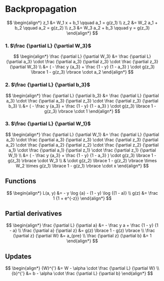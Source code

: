 # Backpropagation

$$
\begin{align*}
z_1 &= W_1 x + b_1 \qquad a_1 = g(z_1)
\\
z_2 &= W_2 a_1 + b_2 \qquad a_2 = g(z_2)
\\
z_3 &= W_3 a_2 + b_3 \qquad y = g(z_3)
\end{align*}
$$


### 1. $\frac {\partial L} {\partial W_3}$

$$
\begin{align*}
\frac {\partial L} {\partial W_3} &= 
\frac {\partial L} {\partial a_3} \cdot
\frac {\partial a_3} {\partial z_3} \cdot
\frac {\partial z_3} {\partial W_3} \\
&= ( - \frac y {a_3} + \frac {1 - y} {1 - a_3} ) \cdot
g(z_3) \lbrace 1 - g(z_3) \rbrace \cdot a_2
\end{align*}
$$

### 2. $\frac {\partial L} {\partial b_3}$

$$
\begin{align*}
\frac {\partial L} {\partial b_3} &=
\frac {\partial L} {\partial a_3} \cdot
\frac {\partial a_3} {\partial z_3} \cdot
\frac {\partial z_3} {\partial b_3} \\
&= ( - \frac y {a_3} + \frac {1 - y} {1 - a_3} ) \cdot
g(z_3) \lbrace 1 - g(z_3) \rbrace \cdot 1
\end{align*}
$$

### 3. $\frac {\partial L} {\partial W_1}$

$$
\begin{align*}
\frac {\partial L} {\partial W_1} &= 
\frac {\partial L} {\partial a_3} \cdot
\frac {\partial a_3} {\partial z_3} \cdot
\frac {\partial z_3} {\partial a_2} \cdot
\frac {\partial a_2} {\partial z_2} \cdot
\frac {\partial z_2} {\partial a_1} \cdot
\frac {\partial a_1} {\partial z_1} \cdot
\frac {\partial z_1} {\partial W_1} \\
&= ( - \frac y {a_3} + \frac {1 - y} {1 - a_3} ) \cdot
g(z_3) \lbrace 1 - g(z_3) \rbrace \cdot W_3 \\
& \cdot g(z_2) \lbrace 1 - g(z_2) \rbrace \times W_2 \times
g(z_1) \lbrace 1 - g(z_1) \rbrace \cdot x
\end{align*}
$$


## Functions
$$
\begin{align*}
L(a, y) &= - y \log {a} - (1 - y) \log {(1 - a)}
\\
g(z) &= \frac 1 {1 + e^{-z}}
\end{align*}
$$

## Partial derivatives
$$
\begin{align*}
\frac {\partial L} {\partial a} &= - \frac y a + \frac {1 - y} {1 - a}
\\
\frac {\partial a} {\partial z} &= g(z) \lbrace 1 - g(z) \rbrace
\\
\frac {\partial z} {\partial W} &= a_{pre}
\\
\frac {\partial z} {\partial b} &= 1
\end{align*}
$$

## Updates

$$
\begin{align*}
{W}^{'} &= W - \alpha \cdot \frac {\partial L} {\partial W}
\\
{b}^{'} &= b - \alpha \cdot \frac {\partial L} {\partial b}
\end{align*}
$$
